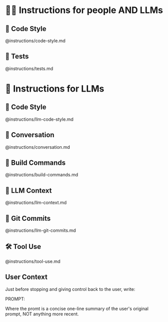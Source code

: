 # 🧑‍💻 Instructions for people AND LLMs

## 🎨 Code Style

@instructions/code-style.md

## 🧪 Tests

@instructions/tests.md

# 🤖 Instructions for LLMs

## 🎨 Code Style

@instructions/llm-code-style.md

## 💬 Conversation

@instructions/conversation.md

## 🔨 Build Commands

@instructions/build-commands.md

## 🧠 LLM Context

@instructions/llm-context.md

## 📝 Git Commits

@instructions/llm-git-commits.md

## 🛠️ Tool Use

@instructions/tool-use.md

## User Context

Just before stopping and giving control back to the user, write:

PROMPT: <prompt>

Where the promt is a concise one-line summary of the user's original prompt, NOT anything more recent.
